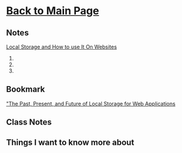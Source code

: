 # [Back to Main Page](https://reecerenninger.github.io/reading-notes/)

## Notes

[Local Storage and How to use It On Websites](https://www.smashingmagazine.com/2010/10/local-storage-and-how-to-use-it/)

1.
2.
3.

## Bookmark

["The Past, Present, and Future of Local Storage for Web Applications](http://diveinto.html5doctor.com/storage.html)

## Class Notes

## Things I want to know more about